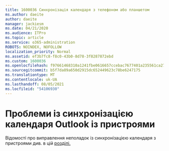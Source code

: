 ```yaml
---
title: 1600036 Синхронізація календаря з телефоном або планшетом
ms.author: daeite
author: daeite
manager: jackiesm
ms.date: 04/21/2020
ms.audience: ITPro
ms.topic: article
ms.service: o365-administration
ROBOTS: NOINDEX, NOFOLLOW
localization_priority: Normal
ms.assetid: ef3b7fc8-f8c0-43b0-8d78-3f8287872ebd
ms.custom: 1600036
ms.openlocfilehash: f97661468310a1241fbe0616657ccebac7677401a235561ca27020be6e27cbbb
ms.sourcegitcommit: b5f7da89a650d2915dc652449623c78be6247175
ms.translationtype: MT
ms.contentlocale: uk-UA
ms.lasthandoff: 08/05/2021
ms.locfileid: "54106930"
---
```

# <a name="issues-synchronizing-your-outlook-calendar-to-devices"></a>Проблеми із синхронізацією календаря Outlook із пристроями

Відомості про виправлення неполадок із синхронізацією календаря з пристроями див. в цій [розділі.](https://support.office.com/article/8479d764-b9f5-4fff-ba88-edd7c265df9f.aspx)
  

